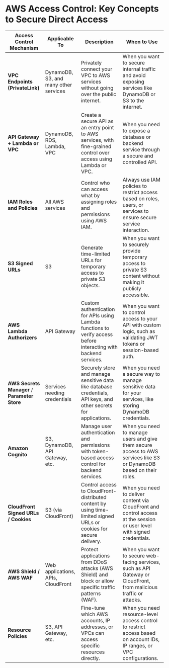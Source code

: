 # AWS Access Control: Key Concepts to Secure Direct Access

| **Access Control Mechanism**       | **Applicable To**                       | **Description**                                                                                                     | **When to Use**                                                                                                         |
|------------------------------------|-----------------------------------------|---------------------------------------------------------------------------------------------------------------------|-------------------------------------------------------------------------------------------------------------------------|
| **VPC Endpoints (PrivateLink)**    | DynamoDB, S3, and many other services   | Privately connect your VPC to AWS services without going over the public internet.                                  | When you want to secure internal traffic and avoid exposing services like DynamoDB or S3 to the internet.                |
| **API Gateway + Lambda or VPC**    | DynamoDB, RDS, Lambda, VPC              | Create a secure API as an entry point to AWS services, with fine-grained control over access using Lambda or VPC.    | When you need to expose a database or backend service through a secure and controlled API.                               |
| **IAM Roles and Policies**         | All AWS services                        | Control who can access what by assigning roles and permissions using AWS IAM.                                        | Always use IAM policies to restrict access based on roles, users, or services to ensure secure service interaction.       |
| **S3 Signed URLs**                 | S3                                      | Generate time-limited URLs for temporary access to private S3 objects.                                               | When you want to securely provide temporary access to private S3 content without making it publicly accessible.           |
| **AWS Lambda Authorizers**         | API Gateway                             | Custom authentication for APIs using Lambda functions to verify access before interacting with backend services.     | When you want to control access to your API with custom logic, such as validating JWT tokens or session-based auth.       |
| **AWS Secrets Manager** / **Parameter Store** | Services needing credentials   | Securely store and manage sensitive data like database credentials, API keys, and other secrets for applications.    | When you need a secure way to manage sensitive data for your services, like storing DynamoDB credentials.                 |
| **Amazon Cognito**                 | S3, DynamoDB, API Gateway, etc.         | Manage user authentication and permissions with token-based access control for backend services.                     | When you need to manage users and give them secure access to AWS services like S3 or DynamoDB based on their roles.       |
| **CloudFront Signed URLs / Cookies**| S3 (via CloudFront)                    | Control access to CloudFront-distributed content by using time-limited signed URLs or cookies for secure delivery.    | When you need to deliver content via CloudFront and control access at the session or user level with signed credentials.  |
| **AWS Shield / AWS WAF**           | Web applications, APIs, CloudFront      | Protect applications from DDoS attacks (AWS Shield) and block or allow specific traffic patterns (WAF).              | When you want to secure web-facing services, such as API Gateway or CloudFront, from malicious traffic or attacks.        |
| **Resource Policies**              | S3, API Gateway, etc.                   | Fine-tune which AWS accounts, IP addresses, or VPCs can access specific resources directly.                          | When you need resource-level access control to restrict access based on account IDs, IP ranges, or VPC configurations.    |
